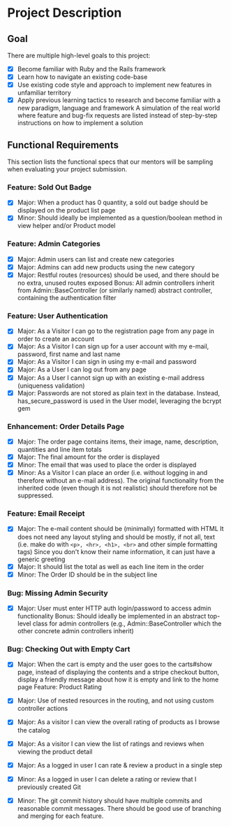 # Project Description
## Goal
There are multiple high-level goals to this project:

- [X] Become familiar with Ruby and the Rails framework
- [X] Learn how to navigate an existing code-base
- [X] Use existing code style and approach to implement new features in unfamiliar territory
- [X] Apply previous learning tactics to research and become familiar with a new paradigm, language and framework
A simulation of the real world where feature and bug-fix requests are listed instead of step-by-step instructions on how to implement a solution
## Functional Requirements
This section lists the functional specs that our mentors will be sampling when evaluating your project submission.

### Feature: Sold Out Badge

- [X] Major: When a product has 0 quantity, a sold out badge should be displayed on the product list page
- [X] Minor: Should ideally be implemented as a question/boolean method in view helper and/or Product model
### Feature: Admin Categories

- [X] Major: Admin users can list and create new categories
- [X] Major: Admins can add new products using the new category
- [X] Major: Restful routes (resources) should be used, and there should be no extra, unused routes exposed
Bonus: All admin controllers inherit from Admin::BaseController (or similarly named) abstract controller, containing the authentication filter
### Feature: User Authentication

- [X] Major: As a Visitor I can go to the registration page from any page in order to create an account
- [X] Major: As a Visitor I can sign up for a user account with my e-mail, password, first name and last name
- [X] Major: As a Visitor I can sign in using my e-mail and password
- [X] Major: As a User I can log out from any page
- [X] Major: As a User I cannot sign up with an existing e-mail address (uniqueness validation)
- [X] Major: Passwords are not stored as plain text in the database. Instead, has_secure_password is used in the User model, leveraging the bcrypt gem
### Enhancement: Order Details Page

- [X] Major: The order page contains items, their image, name, description, quantities and line item totals
- [X] Major: The final amount for the order is displayed
- [X] Minor: The email that was used to place the order is displayed
- [X] Minor: As a Visitor I can place an order (i.e. without logging in and therefore without an e-mail address). The original functionality from the inherited code (even though it is not realistic) should therefore not be suppressed.
### Feature: Email Receipt

- [X] Major: The e-mail content should be (minimally) formatted with HTML
It does not need any layout styling and should be mostly, if not all, text (i.e. make do with `<p>, <hr>, <h1>, <br>` and other simple formatting tags)
Since you don't know their name information, it can just have a generic greeting
- [X] Major: It should list the total as well as each line item in the order
- [X] Minor: The Order ID should be in the subject line
### Bug: Missing Admin Security

- [X] Major: User must enter HTTP auth login/password to access admin functionality
Bonus: Should ideally be implemented in an abstract top-level class for admin controllers (e.g., Admin::BaseController which the other concrete admin controllers inherit)
### Bug: Checking Out with Empty Cart

- [X] Major: When the cart is empty and the user goes to the carts#show page, instead of displaying the contents and a stripe checkout button, display a friendly message about how it is empty and link to the home page
Feature: Product Rating

- [X] Major: Use of nested resources in the routing, and not using custom controller actions
- [X] Major: As a visitor I can view the overall rating of products as I browse the catalog
- [X] Major: As a visitor I can view the list of ratings and reviews when viewing the product detail
- [X] Major: As a logged in user I can rate & review a product in a single step
- [X] Minor: As a logged in user I can delete a rating or review that I previously created
Git
- [X] Minor: The git commit history should have multiple commits and reasonable commit messages. There should be good use of branching and merging for each feature.

